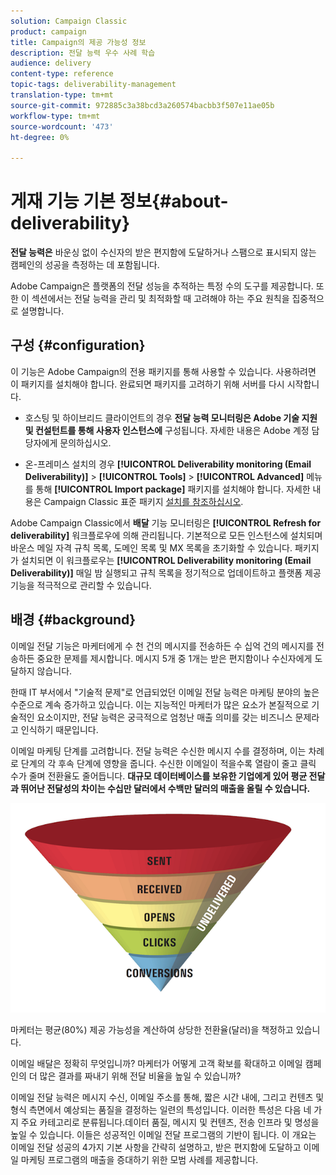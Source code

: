 ```yaml
---
solution: Campaign Classic
product: campaign
title: Campaign의 제공 가능성 정보
description: 전달 능력 우수 사례 학습
audience: delivery
content-type: reference
topic-tags: deliverability-management
translation-type: tm+mt
source-git-commit: 972885c3a38bcd3a260574bacbb3f507e11ae05b
workflow-type: tm+mt
source-wordcount: '473'
ht-degree: 0%

---
```



# 게재 기능 기본 정보{#about-deliverability}

**전달 능력은** 바운싱 없이 수신자의 받은 편지함에 도달하거나 스팸으로 표시되지 않는 캠페인의 성공을 측정하는 데 포함됩니다.

Adobe Campaign은 플랫폼의 전달 성능을 추적하는 특정 수의 도구를 제공합니다. 또한 이 섹션에서는 전달 능력을 관리 및 최적화할 때 고려해야 하는 주요 원칙을 집중적으로 설명합니다.

## 구성 {#configuration}

이 기능은 Adobe Campaign의 전용 패키지를 통해 사용할 수 있습니다. 사용하려면 이 패키지를 설치해야 합니다. 완료되면 패키지를 고려하기 위해 서버를 다시 시작합니다.
* 호스팅 및 하이브리드 클라이언트의 경우 **전달 능력 모니터링은 Adobe 기술 지원 및 컨설턴트를 통해 사용자 인스턴스에** 구성됩니다. 자세한 내용은 Adobe 계정 담당자에게 문의하십시오.

* 온-프레미스 설치의 경우 **[!UICONTROL Deliverability monitoring (Email Deliverability)]** > **[!UICONTROL Tools]** > **[!UICONTROL Advanced]** 메뉴를 통해 **[!UICONTROL Import package]** 패키지를 설치해야 합니다. 자세한 내용은 Campaign Classic 표준 패키지 [설치를 참조하십시오](../../installation/using/installing-campaign-standard-packages.md).

Adobe Campaign Classic에서 **배달** 기능 모니터링은 **[!UICONTROL Refresh for deliverability]** 워크플로우에 의해 관리됩니다. 기본적으로 모든 인스턴스에 설치되며 바운스 메일 자격 규칙 목록, 도메인 목록 및 MX 목록을 초기화할 수 있습니다. 패키지가 설치되면 이 워크플로우는 **[!UICONTROL Deliverability monitoring (Email Deliverability)]** 매일 밤 실행되고 규칙 목록을 정기적으로 업데이트하고 플랫폼 제공 기능을 적극적으로 관리할 수 있습니다.

## 배경 {#background}

이메일 전달 기능은 마케터에게 수 천 건의 메시지를 전송하든 수 십억 건의 메시지를 전송하든 중요한 문제를 제시합니다. 메시지 5개 중 1개는 받은 편지함이나 수신자에게 도달하지 않습니다.

한때 IT 부서에서 &quot;기술적 문제&quot;로 언급되었던 이메일 전달 능력은 마케팅 분야의 높은 수준으로 계속 증가하고 있습니다. 이는 지능적인 마케터가 많은 요소가 본질적으로 기술적인 요소이지만, 전달 능력은 궁극적으로 엄청난 매출 의미를 갖는 비즈니스 문제라고 인식하기 때문입니다.

이메일 마케팅 단계를 고려합니다. 전달 능력은 수신한 메시지 수를 결정하며, 이는 차례로 단계의 각 후속 단계에 영향을 줍니다. 수신한 이메일이 적을수록 열람이 줄고 클릭 수가 줄며 전환율도 줄어듭니다. **대규모 데이터베이스를 보유한 기업에게 있어 평균 전달과 뛰어난 전달성의 차이는 수십만 달러에서 수백만 달러의 매출을 올릴 수 있습니다.**

![](assets/deliverability_overview_1.png)

마케터는 평균(80%) 제공 가능성을 계산하여 상당한 전환율(달러)을 책정하고 있습니다.

이메일 배달은 정확히 무엇입니까? 마케터가 어떻게 고객 확보를 확대하고 이메일 캠페인의 더 많은 결과를 짜내기 위해 전달 비율을 높일 수 있습니까?

이메일 전달 능력은 메시지 수신, 이메일 주소를 통해, 짧은 시간 내에, 그리고 컨텐츠 및 형식 측면에서 예상되는 품질을 결정하는 일련의 특성입니다. 이러한 특성은 다음 네 가지 주요 카테고리로 분류됩니다.데이터 품질, 메시지 및 컨텐츠, 전송 인프라 및 명성을 높일 수 있습니다. 이들은 성공적인 이메일 전달 프로그램의 기반이 됩니다. 이 개요는 이메일 전달 성공의 4가지 기본 사항을 간략히 설명하고, 받은 편지함에 도달하고 이메일 마케팅 프로그램의 매출을 증대하기 위한 모범 사례를 제공합니다.

<!--![](assets/deliverability_overview_2.png)-->
